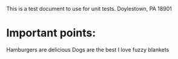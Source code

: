 This is a test document to use for unit tests.
Doylestown, PA 18901
# Important points:
Hamburgers are delicious
Dogs are the best
I love fuzzy blankets